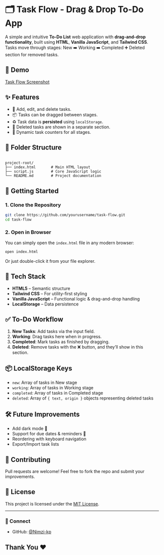 # 🗂️ Task Flow - Drag & Drop To-Do App

A simple and intuitive **To-Do List** web application with **drag-and-drop functionality**, built using **HTML**, **Vanilla JavaScript**, and **Tailwind CSS**. Tasks move through stages: New ➡️ Working ➡️ Completed ➕ Deleted section for removed tasks.

## 📸 Demo

[Task Flow Screenshot](https://drive.google.com/file/d/1JYtl1qu2YU05yifLpJ4fLn_yrl15Md4k/view?usp=drive_link)

## ✨ Features

- 📝 Add, edit, and delete tasks.
- 📦 Tasks can be dragged between stages.
- ♻️ Task data is **persisted** using `localStorage`.
- 🧹 Deleted tasks are shown in a separate section.
- 🔁 Dynamic task counters for all stages.

## 📁 Folder Structure

```

project-root/
├── index.html       # Main HTML layout
├── script.js        # Core JavaScript logic
└── README.md        # Project documentation

````

## 🚀 Getting Started

### 1. Clone the Repository

```bash
git clone https://github.com/yourusername/task-flow.git
cd task-flow
````

### 2. Open in Browser

You can simply open the `index.html` file in any modern browser:

```bash
open index.html
```

Or just double-click it from your file explorer.

## 🔧 Tech Stack

* **HTML5** – Semantic structure
* **Tailwind CSS** – For utility-first styling
* **Vanilla JavaScript** – Functional logic & drag-and-drop handling
* **LocalStorage** – Data persistence

## ✅ To-Do Workflow

1. **New Tasks**: Add tasks via the input field.
2. **Working**: Drag tasks here when in progress.
3. **Completed**: Mark tasks as finished by dragging.
4. **Deleted**: Remove tasks with the ❌ button, and they’ll show in this section.

## 📦 LocalStorage Keys

* `new`: Array of tasks in New stage
* `working`: Array of tasks in Working stage
* `completed`: Array of tasks in Completed stage
* `deleted`: Array of `{ text, origin }` objects representing deleted tasks

## 🛠️ Future Improvements

* Add dark mode 🌙
* Support for due dates & reminders 📅
* Reordering with keyboard navigation
* Export/Import task lists

## 🙌 Contributing

Pull requests are welcome! Feel free to fork the repo and submit your improvements.

## 📜 License

This project is licensed under the [MIT License](LICENSE).

---

### 🔗 Connect

* GitHub: [@Nimzi-kp](https://github.com/Nimzi-kp)

## Thank You ❤️
